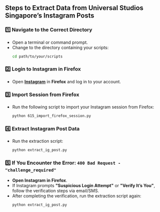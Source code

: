 ## Steps to Extract Data from Universal Studios Singapore’s Instagram Posts

### 1️⃣ Navigate to the Correct Directory
- Open a terminal or command prompt.
- Change to the directory containing your scripts:
  ```bash
  cd path/to/your/scripts
  ```

### 2️⃣ Login to Instagram in Firefox
- Open **[Instagram](https://www.instagram.com/)** in **Firefox** and log in to your account.

### 3️⃣ Import Session from Firefox
- Run the following script to import your Instagram session from Firefox:
  ```bash
  python 615_import_firefox_session.py
  ```

### 4️⃣ Extract Instagram Post Data
- Run the extraction script:
  ```bash
  python extract_ig_post.py
  ```

### 5️⃣ If You Encounter the Error: `400 Bad Request - "challenge_required"`
- **Open Instagram in Firefox**.
- If Instagram prompts **"Suspicious Login Attempt"** or **"Verify It’s You"**, follow the verification steps via email/SMS.
- After completing the verification, run the extraction script again:
  ```bash
  python extract_ig_post.py
  ```
